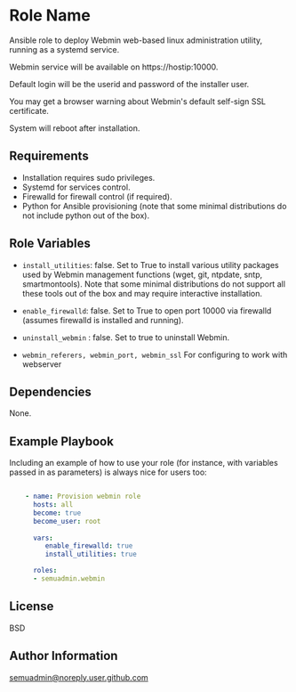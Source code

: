 Role Name
=========

Ansible role to deploy Webmin web-based linux administration utility, running as a 
systemd service.

Webmin service will be available on https://hostip:10000.

Default login will be the userid and password of the installer user.

You may get a browser warning about Webmin's default self-sign SSL certificate.

System will reboot after installation.


Requirements
------------

- Installation requires sudo privileges.
- Systemd for services control.
- Firewalld for firewall control (if required).
- Python for Ansible provisioning (note that some minimal distributions do not include python out of the box).

Role Variables
--------------

- `install_utilities`: false.  Set to True to install various utility packages used by Webmin management functions (wget, git, ntpdate, sntp, smartmontools).
Note that some minimal distributions do not support all these tools out of the box and may require interactive installation.

- `enable_firewalld`: false.  Set to True to open port 10000 via firewalld (assumes firewalld is installed and running).

- `uninstall_webmin` : false.  Set to true to uninstall Webmin.

- `webmin_referers, webmin_port, webmin_ssl` For configuring to work with webserver

Dependencies
------------

None.

Example Playbook
----------------

Including an example of how to use your role (for instance, with variables passed in as parameters) is always nice for users too:

```yaml

    - name: Provision webmin role
      hosts: all
      become: true
      become_user: root
      
      vars:
         enable_firewalld: true
         install_utilities: true

      roles:
      - semuadmin.webmin
```
     
License
-------

BSD

Author Information
------------------

semuadmin@noreply.user.github.com
